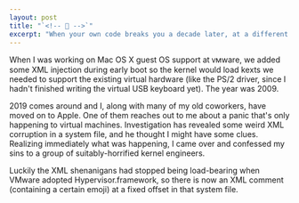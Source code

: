 ```yaml
---
layout: post
title: "`<!-- 🤦 -->`"
excerpt: "When your own code breaks you a decade later, at a different company"
---
```


When I was working on Mac OS X guest OS support at ᴠᴍware, we added some XML injection during early boot so the kernel would load kexts we needed to support the existing virtual hardware (like the PS/2 driver, since I hadn't finished writing the virtual USB keyboard yet). The year was 2009.

2019 comes around and I, along with many of my old coworkers, have moved on to Apple. One of them reaches out to me about a panic that's only happening to virtual machines. Investigation has revealed some weird XML corruption in a system file, and he thought I might have some clues. Realizing immediately what was happening, I came over and confessed my sins to a group of suitably-horrified kernel engineers.

Luckily the XML shenanigans had stopped being load-bearing when VMware adopted Hypervisor.framework, so there is now an XML comment (containing a certain emoji) at a fixed offset in that system file.